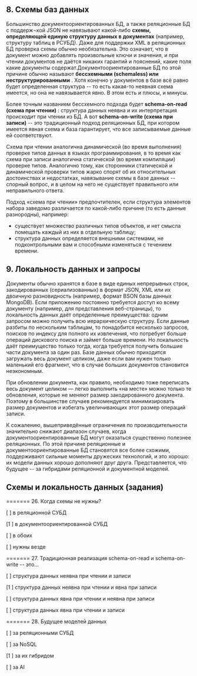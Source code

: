 ## 8. Схемы баз данных

Большинство документоориентированных БД, а также реляционные БД с поддерж¬кой JSON не навязывают какой-либо **схемы, определяющей единую структуру данных в документах** (например, структуру таблиц в РСУБД). Даже для поддержки XML в реляционных БД проверка схемы обычно необязательна. Это означает, что в документ можно добавлять произвольные ключи и значения, и при чтении документов не даётся никаких гарантий и пояснений, какие поля какие документы содержат.Документоориентированные БД по этой причине обычно называют  **бессхемными (schemaless) или неструктурированными** . Хотя конечно у документов в базе всё равно будет определенная структура -- то есть какая-то неявная схема имеется, но она не навязывается явно. В этом есть и плюсы, и минусы.

Более точным названием бессхемного подхода будет  **schema-on-read (схема при чтении)** : структура данных неявна и их интерпретация происходит при чтении из БД. А вот **schema-on-write (схема при записи)** -- это традиционный подход реляционных БД, при котором имеется явная схема и база гарантирует, что все записываемые данные ей соответствуют.

Схема при чтении аналогична динамической (во время выполнения) проверке типов данных в языках программирования, в то время как схема при записи аналогична статической (во время компиляции) проверке типов. Аналогично тому, как сторонники статической и динамической проверки типов жарко спорят об их относительных достоинствах и недостатках, навязывание схемы в базе данных -- спорный вопрос, и в целом на него не существует правильного или неправильного ответа.

Подход «схема при чтении» предпочтителен, если структура элементов набора заведомо различается по какой-либо причине (то есть данные разнородны), например:

- существует множество различных типов объектов, и нет смысла помещать каждый из них в отдельную таблицу;
- структура данных определяется внешними системами, не подконтрольными вам и способными изменяться с течением времени.


## 9. Локальность данных и запросы

Документы обычно хранятся в базе в виде единых непрерывных строк, закодированных (сериализованных) в формат JSON, XML или их двоичную разновидность (например, формат BSON базы данных MongoDB). Если приложению постоянно требуется доступ ко всему документу (например, для представления веб-страницы), то локальность данных даёт определенные преимущества: одним запросом можно получить всю иерархическую структуру. Если данные разбиты по нескольким таблицам, то понадобится несколько запросов, поисков по индексу для полного их извлечения, что потребует больше операций дискового поиска и займет больше времени.
Но локальность даёт преимущество только тогда, когда требуется получить большие части документа за один раз. Базе данных обычно приходится загружать весь документ целиком, даже если вам нужен только маленький его фрагмент, что в случае больших документов становится неэкономным.

При обновлении документа, как правило, необходимо тоже переписать весь документ целиком — легко выполнить «на месте» можно только те обновления, которые не меняют размер закодированного документа. Поэтому в большинстве случаев рекомендуется минимизировать размер документов и избегать увеличивающих этот размер операций записи.

К сожалению, вышеприведённые ограничения по производительности значительно снижают диапазон случаев, когда документоориентированные БД могут оказаться существенно полезнее реляционных. По этой причине реляционные и документоориентированные БД становятся все более схожими, поддерживают сильные моменты дружеских технологий, и это хорошо: их модели данных хорошо дополняют друг друга. Представляется, что будущее -- за гибридами реляционной и документной моделей.


## Схемы и локальность данных (задания)

======= 26. Когда схемы не нужны?

[ ] в реляционной СУБД

[1 ] в документоориентированной СУБД

[ ] в обоих

[ ] нужны везде

======= 27. Традиционная реализация schema-on-read и schema-on-write -- это...

[ ] структура данных неявна при чтении и записи

[1 ] структура данных неявна при чтении и явна при записи

[ ] структура данных явна при чтении и неявна при записи

[ ] структура данных явна при чтении и записи

======= 28. Будущее моделей данных

[ ] за реляционными СУБД

[ ] за NoSQL

[1 ] за их гибридом

[ ] за AI
